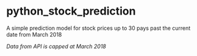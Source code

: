 # python_stock_prediction
A simple prediction model for stock prices up to 30 pays past the current date from March 2018

*Data from API is capped at March 2018*
